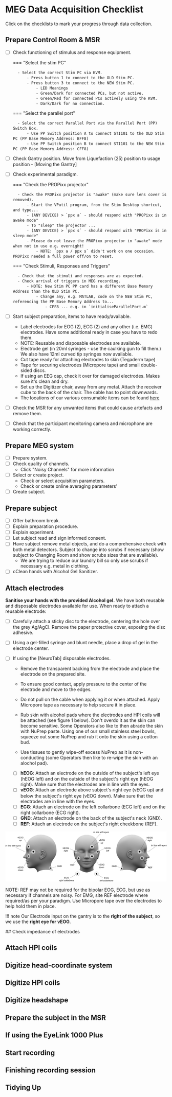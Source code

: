 # MEG Data Acquisition Checklist

Click on the checklists to mark your progress through data collection.

## Prepare Control Room & MSR

- [ ] Check functioning of stimulus and response equipment.

    === "Select the stim PC"

        - Select the correct Stim PC via KVM.
            - Press button 1 to connect to the OLD Stim PC.
            - Press button 3 to connect to the NEW Stim PC.
                - LED Meanings
                - Green/Dark for connected PCs, but not active.
                - Green/Red for connected PCs actively using the KVM.
                - Dark/Dark for no connection.

    === "Select the parallel port"

        - Select the correct Parallel Port via the Parallel Port (PP) Switch Box.
            - Use PP Switch position A to connect STI101 to the OLD Stim PC (PP Base Memory Address: BFF8)
            - Use PP Switch position B to connect STI101 to the NEW Stim PC (PP Base Memory Address: CFF8)


- [ ] Check Gantry position. Move from Liquefaction (25) position to usage position - [Moving the Gantry]

- [ ] Check experimental paradigm.

    === "Check the PROPixx projector"

        - Check the PROPixx projector is "awake" (make sure lens cover is removed).
            - Start the VPutil program, from the Stim Desktop shortcut, and type...
            - (ANY DEVICE) > `ppx a` - should respond with "PROPixx is in awake mode"
            - To "sleep" the projector ...
            - (ANY DEVICE) > `ppx s` - should respond with "PROPixx is in sleep mode"
            - Please do not leave the PROPixx projector in "awake" mode when not in use e.g. overnight!
                - NOTE: `ppx a / ppx s` didn't work on one occasion. PROPixx needed a full power off/on to reset.

    === "Check Stimuli, Responses and Triggers"

        - Check that the stimuli and responses are as expected.
        - Check arrival of triggers in MEG recording.
            - NOTE: New Stim PC PP card has a different Base Memory Address than the OLD Stim PC.
                - Change any, e.g. MATLAB, code on the NEW Stim PC, referencing the PP Base Memory Address to...
                    - CFF8 ... e.g. in `initialiseParallelPort.m`

- [ ] Start subject preparation, items to have ready/available.
    - Label electrodes for EOG (2), ECG (2) and any other (i.e. EMG) electrodes. Have some additional ready in case you have to redo them.
    - NOTE: Reusable and disposable electrodes are available.
    - Electrode gel (in 20ml syringes - use the caulking gun to fill them.) We also have 12ml curved tip syringes now available.
    - Cut tape ready for attaching electrodes to skin (Tegaderm tape)
    - Tape for securing electrodes (Micropore tape) and small double-sided discs.
    - If using an EEG cap, check it over for damaged electrodes. Makes sure it's clean and dry.
    - Set up the Digitizer chair, away from any metal. Attach the receiver cube to the back of the chair. The cable has to point downwards.
    - The locations of our various consumable items can be found [here]()

- [ ] Check the MSR for any unwanted items that could cause artefacts and remove them.

- [ ] Check that the participant monitoring camera and microphone are working correctly.

## Prepare MEG system

- [ ] Prepare system.
- [ ] Check quality of channels.
    - Click "Noisy Channels" for more information
- [ ] Select or create project.
    - Check or select acquisition parameters.
    - Check or create online averaging parameters'
- [ ] Create subject.

## Prepare subject

- [ ] Offer bathroom break.
- [ ] Explain preparation procedure.
- [ ] Explain experiment.
- [ ] Let subject read and sign informed consent.
- [ ] Have subject remove metal objects, and do a comprehensive check with both metal detectors. Subject to change into scrubs if necessary (show subject to Changing Room and show scrubs sizes that are available).
    - We are trying to reduce our laundry bill so only use scrubs if necessary e.g. metal in clothing.
- [ ] cClean hands with Alcohol Gel Sanitizer.

## Attach electrodes

**Sanitise your hands with the provided Alcohol gel.** We have both reusable and disposable electrodes available for use. When ready to attach a reusable electrode:

- [ ] Carefully attach a sticky disc to the electrode, centering the hole over the grey Ag/AgCl. Remove the paper protective cover, exposing the disc adhesive.
- [ ] Using a gel-filled syringe and blunt needle, place a drop of gel in the electrode center.

- [ ] If using the [NeuroTab] disposable electrodes.
    - Remove the transparent backing from the electrode and place the electrode on the prepared site.
    - To ensure good contact, apply pressure to the center of the electrode and move to the edges.
    - Do not pull on the cable when applying it or when attached. Apply Micropore tape as necessary to help secure it in place.


    - Rub skin with alcohol pads where the electrodes and HPI coils will be attached (see figure 1 below). Don't overdo it as the skin can become sensitive. Some Operators also like to then abrade the skin with NuPrep paste. Using one of our small stainless steel bowls, squeeze out some NuPrep and rub it onto the skin using a cotton bud.
    - Use tissues to gently wipe-off excess NuPrep as it is non-conducting (some Operators then like to re-wipe the skin with an alochol pad).
    - [ ] **hEOG**: Attach an electrode on the outside of the subject's left eye (hEOG left) and on the outside of the subject's right eye (hEOG right). Make sure that the electrodes are in line with the eyes.
    - [ ] **vEOG**: Attach an electrode above subject's right eye (vEOG up) and below the subject's right eye (vEOG down). Make sure that the electrodes are in line with the eyes.
    - [ ] **ECG**: Attach an electrode on the left collarbone (ECG left) and on the right collarbone (ECG right).
    - [ ] **GND**: Attach an electrode on the back of the subject's neck (GND).
    - [ ] **REF**: Attach an electrode on the subject's right cheekbone (REF).

![Image title](../../images/meg/Electrode_placement.png)

NOTE: REF may not be required for the bipolar EOG, ECG, but use as necessary if channels are noisy.
For EMG, site REF electrode where required/as per your paradigm.
Use Micropore tape over the electrodes to help hold them in place.

!!! note
    Our Electrode input on the gantry is to the **right of the subject**, so we use the **right eye for vEOG**.



## Check impedance of electrodes

## Attach HPI coils

## Digitize head-coordinate system

## Digitize HPI coils

## Digitize headshape

## Prepare the subject in the MSR

## If using the EyeLink 1000 Plus

## Start recording

## Finishing recording session

## Tidying Up